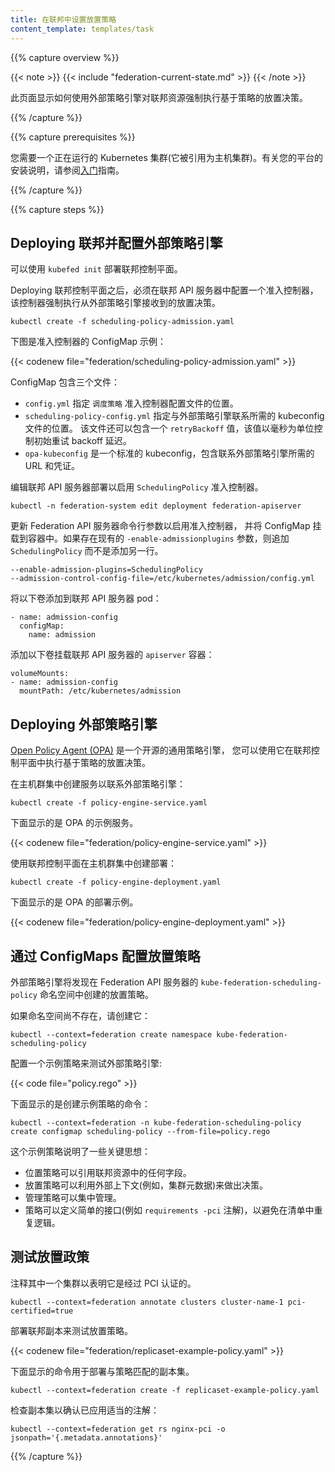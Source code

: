 ```yaml
---
title: 在联邦中设置放置策略
content_template: templates/task
---
```


<!--
title: Set up placement policies in Federation
content_template: templates/task
-->

{{% capture overview %}}

{{< note >}}
{{< include "federation-current-state.md" >}}
{{< /note >}}

<!--
This page shows how to enforce policy-based placement decisions over Federated
resources using an external policy engine.
-->
此页面显示如何使用外部策略引擎对联邦资源强制执行基于策略的放置决策。

{{% /capture %}}

{{% capture prerequisites %}}

<!--
You need to have a running Kubernetes cluster (which is referenced as host
cluster). Please see one of the [getting started](/docs/setup/)
guides for installation instructions for your platform.
-->
您需要一个正在运行的 Kubernetes 集群(它被引用为主机集群)。有关您的平台的安装说明，请参阅[入门](/docs/setup/)指南。

{{% /capture %}}

{{% capture steps %}}

<!--
## Deploying Federation and configuring an external policy engine
-->
## Deploying 联邦并配置外部策略引擎

<!--
The Federation control plane can be deployed using `kubefed init`.
-->
可以使用 `kubefed init` 部署联邦控制平面。

<!--
After deploying the Federation control plane, you must configure an Admission
Controller in the Federation API server that enforces placement decisions
received from the external policy engine.
-->
Deploying 联邦控制平面之后，必须在联邦 API 服务器中配置一个准入控制器，该控制器强制执行从外部策略引擎接收到的放置决策。


    kubectl create -f scheduling-policy-admission.yaml

<!--
Shown below is an example ConfigMap for the Admission Controller:
-->
下图是准入控制器的 ConfigMap 示例：

{{< codenew file="federation/scheduling-policy-admission.yaml" >}}

<!--
The ConfigMap contains three files:
-->
ConfigMap 包含三个文件：

<!--
* `config.yml` specifies the location of the `SchedulingPolicy` Admission
  Controller config file.
* `scheduling-policy-config.yml` specifies the location of the kubeconfig file
  required to contact the external policy engine. This file can also include a
  `retryBackoff` value that controls the initial retry backoff delay in
  milliseconds.
* `opa-kubeconfig` is a standard kubeconfig containing the URL and credentials
  needed to contact the external policy engine.
-->
* `config.yml` 指定 `调度策略` 准入控制器配置文件的位置。
* `scheduling-policy-config.yml` 指定与外部策略引擎联系所需的 kubeconfig 文件的位置。
该文件还可以包含一个 `retryBackoff` 值，该值以毫秒为单位控制初始重试 backoff 延迟。
* `opa-kubeconfig` 是一个标准的 kubeconfig，包含联系外部策略引擎所需的 URL 和凭证。

<!--
Edit the Federation API server deployment to enable the `SchedulingPolicy`
Admission Controller.
-->
编辑联邦 API 服务器部署以启用 `SchedulingPolicy` 准入控制器。

	kubectl -n federation-system edit deployment federation-apiserver

<!--
Update the Federation API server command line arguments to enable the Admission
Controller and mount the ConfigMap into the container. If there's an existing
`--enable-admission-plugins` flag, append `,SchedulingPolicy` instead of adding
another line.
-->
更新 Federation API 服务器命令行参数以启用准入控制器，
并将 ConfigMap 挂载到容器中。如果存在现有的 `-enable-admissionplugins` 参数，则追加 `SchedulingPolicy` 而不是添加另一行。


    --enable-admission-plugins=SchedulingPolicy
    --admission-control-config-file=/etc/kubernetes/admission/config.yml

<!--
Add the following volume to the Federation API server pod:
-->
将以下卷添加到联邦 API 服务器 pod：

    - name: admission-config
      configMap:
        name: admission

<!--
Add the following volume mount the Federation API server `apiserver` container:
-->
添加以下卷挂载联邦 API 服务器的 `apiserver` 容器：

    volumeMounts:
    - name: admission-config
      mountPath: /etc/kubernetes/admission

<!--
## Deploying an external policy engine
-->

## Deploying 外部策略引擎

<!--
The [Open Policy Agent (OPA)](http://openpolicyagent.org) is an open source,
general-purpose policy engine that you can use to enforce policy-based placement
decisions in the Federation control plane.
-->
[Open Policy Agent (OPA)](http://openpolicyagent.org) 是一个开源的通用策略引擎，
您可以使用它在联邦控制平面中执行基于策略的放置决策。

<!--
Create a Service in the host cluster to contact the external policy engine:
-->
在主机群集中创建服务以联系外部策略引擎：

    kubectl create -f policy-engine-service.yaml

<!--
Shown below is an example Service for OPA.
-->
下面显示的是 OPA 的示例服务。

{{< codenew file="federation/policy-engine-service.yaml" >}}

<!--
Create a Deployment in the host cluster with the Federation control plane:
-->
使用联邦控制平面在主机群集中创建部署：

    kubectl create -f policy-engine-deployment.yaml

<!--
Shown below is an example Deployment for OPA.
-->
下面显示的是 OPA 的部署示例。

{{< codenew file="federation/policy-engine-deployment.yaml" >}}

<!--
## Configuring placement policies via ConfigMaps
-->

## 通过 ConfigMaps 配置放置策略

<!--
The external policy engine will discover placement policies created in the
`kube-federation-scheduling-policy` namespace in the Federation API server.
-->
外部策略引擎将发现在 Federation API 服务器的 `kube-federation-scheduling-policy` 
命名空间中创建的放置策略。

<!--
Create the namespace if it does not already exist:
-->
如果命名空间尚不存在，请创建它：

    kubectl --context=federation create namespace kube-federation-scheduling-policy

<!--
Configure a sample policy to test the external policy engine:
-->
配置一个示例策略来测试外部策略引擎:

{{< code file="policy.rego" >}}

<!--
Shown below is the command to create the sample policy:
-->
下面显示的是创建示例策略的命令：

    kubectl --context=federation -n kube-federation-scheduling-policy create configmap scheduling-policy --from-file=policy.rego

<!--
This sample policy illustrates a few key ideas:
-->
这个示例策略说明了一些关键思想：

<!--
* Placement policies can refer to any field in Federated resources.
* Placement policies can leverage external context (for example, Cluster
  metadata) to make decisions.
* Administrative policy can be managed centrally.
* Policies can define simple interfaces (such as the `requires-pci` annotation) to
  avoid duplicating logic in manifests.
-->

* 位置策略可以引用联邦资源中的任何字段。
* 放置策略可以利用外部上下文(例如，集群元数据)来做出决策。
* 管理策略可以集中管理。
* 策略可以定义简单的接口(例如 `requirements -pci` 注解)，以避免在清单中重复逻辑。

<!--
## Testing placement policies
-->

## 测试放置政策

<!--
Annotate one of the clusters to indicate that it is PCI certified.
-->
注释其中一个集群以表明它是经过 PCI 认证的。

    kubectl --context=federation annotate clusters cluster-name-1 pci-certified=true

<!--
Deploy a Federated ReplicaSet to test the placement policy.
-->
部署联邦副本来测试放置策略。

{{< codenew file="federation/replicaset-example-policy.yaml" >}}

<!--
Shown below is the command to deploy a ReplicaSet that *does* match the policy.
-->
下面显示的命令用于部署与策略匹配的副本集。

    kubectl --context=federation create -f replicaset-example-policy.yaml

<!--
Inspect the ReplicaSet to confirm the appropriate annotations have been applied:
-->
检查副本集以确认已应用适当的注解：

    kubectl --context=federation get rs nginx-pci -o jsonpath='{.metadata.annotations}'

{{% /capture %}}



